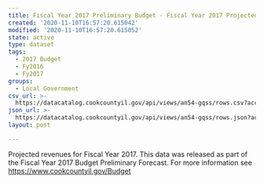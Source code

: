 ```yaml
---
title: Fiscal Year 2017 Preliminary Budget - Fiscal Year 2017 Projected Revenue
created: '2020-11-10T16:57:20.615042'
modified: '2020-11-10T16:57:20.615052'
state: active
type: dataset
tags:
  - 2017 Budget
  - Fy2016
  - Fy2017
groups:
  - Local Government
csv_url: >-
  https://datacatalog.cookcountyil.gov/api/views/an54-gqss/rows.csv?accessType=DOWNLOAD
json_url: >-
  https://datacatalog.cookcountyil.gov/api/views/an54-gqss/rows.json?accessType=DOWNLOAD
layout: post

---
```

Projected revenues for Fiscal Year 2017. This data was released as part of the Fiscal Year 2017 Budget Preliminary Forecast. For more information see https://www.cookcountyil.gov/Budget
